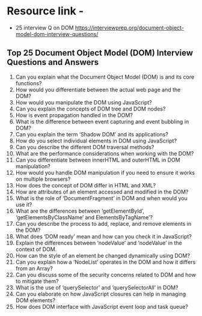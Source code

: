 # Resource link - 

- 25  interview Q on DOM
https://interviewprep.org/document-object-model-dom-interview-questions/ 

## Top 25 Document Object Model (DOM) Interview Questions and Answers

1. Can you explain what the Document Object Model (DOM) is and its core functions?
2. How would you differentiate between the actual web page and the DOM?
3. How would you manipulate the DOM using JavaScript?
4. Can you explain the concepts of DOM tree and DOM nodes?
5. How is event propagation handled in the DOM?
6. What is the difference between event capturing and event bubbling in DOM?
7. Can you explain the term ‘Shadow DOM’ and its applications?
8. How do you select individual elements in DOM using JavaScript?
9. Can you describe the different DOM traversal methods?
10. What are the performance considerations when working with the DOM?
11. Can you differentiate between innerHTML and outerHTML in DOM manipulation?
12. How would you handle DOM manipulation if you need to ensure it works on multiple browsers?
13. How does the concept of DOM differ in HTML and XML?
14. How are attributes of an element accessed and modified in the DOM?
15. What is the role of ‘DocumentFragment’ in DOM and when would you use it?
16. What are the differences between ‘getElementById’, ‘getElementsByClassName’ and ElementsByTagName’?
17. Can you describe the process to add, replace, and remove elements in the DOM?
18. What does ‘DOM ready’ mean and how can you check it in JavaScript?
19. Explain the differences between ‘nodeValue’ and ‘nodeValue’ in the context of DOM.
20. How can the style of an element be changed dynamically using DOM?
21. Can you explain how a ‘NodeList’ operates in the DOM and how it differs from an Array?
22. Can you discuss some of the security concerns related to DOM and how to mitigate them?
23. What is the use of ‘querySelector’ and ‘querySelectorAll’ in DOM?
24. Can you elaborate on how JavaScript closures can help in managing DOM elements?
25. How does DOM interface with JavaScript event loop and task queue?


